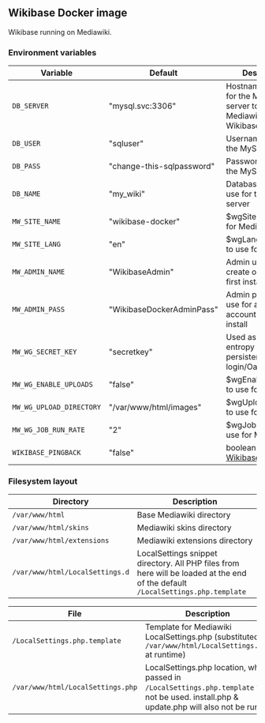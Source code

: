 ## Wikibase Docker image

Wikibase running on Mediawiki.

### Environment variables

Variable                 | Default                   | Description
-------------------------|  -------------------------| ----------
`DB_SERVER`              | "mysql.svc:3306"          | Hostname and port for the MySQL server to use for Mediawiki & Wikibase
`DB_USER`                | "sqluser"                 | Username to use for the MySQL server
`DB_PASS`                | "change-this-sqlpassword" | Password to use for the MySQL server
`DB_NAME`                | "my_wiki"                 | Database name to use for the MySQL server
`MW_SITE_NAME`           | "wikibase-docker"         | $wgSitename to use for MediaWiki
`MW_SITE_LANG`           | "en"                      | $wgLanguageCode to use for MediaWiki
`MW_ADMIN_NAME`          | "WikibaseAdmin"           | Admin username to create on MediaWiki first install
`MW_ADMIN_PASS`          | "WikibaseDockerAdminPass" | Admin password to use for admin account on first install
`MW_WG_SECRET_KEY`       | "secretkey"               | Used as source of entropy for persistent login/Oauth etc..
`MW_WG_ENABLE_UPLOADS`   | "false"                   | $wgEnableUploads to use for MediaWiki
`MW_WG_UPLOAD_DIRECTORY` | "/var/www/html/images"    | $wgUploadDirectory to use for MediaWiki
`MW_WG_JOB_RUN_RATE`     | "2"                       | $wgJobRunRate to use for MediaWiki
`WIKIBASE_PINGBACK`      | "false"                   | boolean for [WikibasePingback](https://doc.wikimedia.org/Wikibase/master/php/md_docs_topics_pingback.html)

### Filesystem layout

Directory                         | Description
--------------------------------- | ------------------------------------------------------------------------------
`/var/www/html`                   | Base Mediawiki directory
`/var/www/html/skins`             | Mediawiki skins directory
`/var/www/html/extensions`        | Mediawiki extensions directory
`/var/www/html/LocalSettings.d`   | LocalSettings snippet directory. All PHP files from here will be loaded at the end of the default `/LocalSettings.php.template`

File                              | Description
--------------------------------- | ------------------------------------------------------------------------------
`/LocalSettings.php.template`     | Template for Mediawiki LocalSettings.php (substituted to `/var/www/html/LocalSettings.php` at runtime)
`/var/www/html/LocalSettings.php` | LocalSettings.php location, when passed in `/LocalSettings.php.template` will not be used. install.php & update.php will also not be run.

